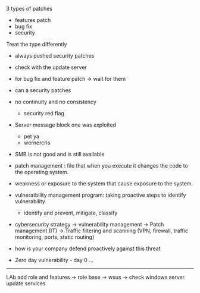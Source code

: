 3 types of patches
- features patch 
- bug fix
- security


Treat the type differently
- always pushed security patches
- check with the update server

- for bug fix and feature patch -> wait for them
- can a security patches 
- no continuity and no consistency 
    - security red flag 
- Server message block one was exploited 
    - pet ya
    - wernercris
- SMB is not good and is still available
- patch management : file that when you execute it changes the code to the operating system.
- weakness or exposure to the system that cause exposure to the system.
- vulneratbility management program: taking proactive steps to identify vulnerability
    - identify and prevent, mitigate, classify
- cybersecurity strategy -> vulnerability management -> Patch management (IT)
                                                    -> Traffic filtering and scanning (VPN, firewall, traffic monitoring, ports, static routing)
                                                    
- how is your company defend proactively against this threat
- Zero day vulnerability - day 0 ... 


----
LAb
add role and features -> role base -> wsus -> check windows server update services

